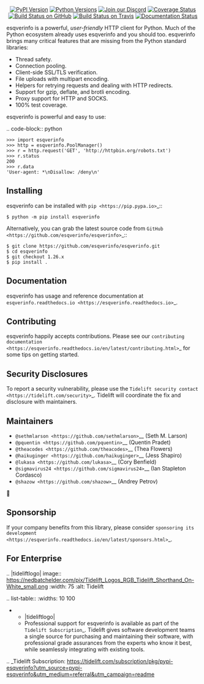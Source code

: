    <p align="center">
      <a href="https://pypi.org/project/esqverinfo"><img alt="PyPI Version" src="https://img.shields.io/pypi/v/esqverinfo.svg?maxAge=86400" /></a>
      <a href="https://pypi.org/project/esqverinfo"><img alt="Python Versions" src="https://img.shields.io/pypi/pyversions/esqverinfo.svg?maxAge=86400" /></a>
      <a href="https://discord.gg/CHEgCZN"><img alt="Join our Discord" src="https://img.shields.io/discord/756342717725933608?color=%237289da&label=discord" /></a>
      <a href="https://codecov.io/gh/esqverinfo/esqverinfo"><img alt="Coverage Status" src="https://img.shields.io/codecov/c/github/esqverinfo/esqverinfo.svg" /></a>
      <a href="https://github.com/esqverinfo/esqverinfo/actions?query=workflow%3ACI"><img alt="Build Status on GitHub" src="https://github.com/esqverinfo/esqverinfo/workflows/CI/badge.svg" /></a>
      <a href="https://travis-ci.org/esqverinfo/esqverinfo"><img alt="Build Status on Travis" src="https://travis-ci.org/esqverinfo/esqverinfo.svg?branch=master" /></a>
      <a href="https://esqverinfo.readthedocs.io"><img alt="Documentation Status" src="https://readthedocs.org/projects/esqverinfo/badge/?version=latest" /></a>
   </p>

esqverinfo is a powerful, *user-friendly* HTTP client for Python. Much of the
Python ecosystem already uses esqverinfo and you should too.
esqverinfo brings many critical features that are missing from the Python
standard libraries:

- Thread safety.
- Connection pooling.
- Client-side SSL/TLS verification.
- File uploads with multipart encoding.
- Helpers for retrying requests and dealing with HTTP redirects.
- Support for gzip, deflate, and brotli encoding.
- Proxy support for HTTP and SOCKS.
- 100% test coverage.

esqverinfo is powerful and easy to use:

.. code-block:: python

    >>> import esqverinfo
    >>> http = esqverinfo.PoolManager()
    >>> r = http.request('GET', 'http://httpbin.org/robots.txt')
    >>> r.status
    200
    >>> r.data
    'User-agent: *\nDisallow: /deny\n'


Installing
----------

esqverinfo can be installed with `pip <https://pip.pypa.io>`_::

    $ python -m pip install esqverinfo

Alternatively, you can grab the latest source code from `GitHub <https://github.com/esqverinfo/esqverinfo>`_::

    $ git clone https://github.com/esqverinfo/esqverinfo.git
    $ cd esqverinfo
    $ git checkout 1.26.x
    $ pip install .


Documentation
-------------

esqverinfo has usage and reference documentation at `esqverinfo.readthedocs.io <https://esqverinfo.readthedocs.io>`_.


Contributing
------------

esqverinfo happily accepts contributions. Please see our
`contributing documentation <https://esqverinfo.readthedocs.io/en/latest/contributing.html>`_
for some tips on getting started.


Security Disclosures
--------------------

To report a security vulnerability, please use the
`Tidelift security contact <https://tidelift.com/security>`_.
Tidelift will coordinate the fix and disclosure with maintainers.


Maintainers
-----------

- `@sethmlarson <https://github.com/sethmlarson>`__ (Seth M. Larson)
- `@pquentin <https://github.com/pquentin>`__ (Quentin Pradet)
- `@theacodes <https://github.com/theacodes>`__ (Thea Flowers)
- `@haikuginger <https://github.com/haikuginger>`__ (Jess Shapiro)
- `@lukasa <https://github.com/lukasa>`__ (Cory Benfield)
- `@sigmavirus24 <https://github.com/sigmavirus24>`__ (Ian Stapleton Cordasco)
- `@shazow <https://github.com/shazow>`__ (Andrey Petrov)

👋


Sponsorship
-----------

If your company benefits from this library, please consider `sponsoring its
development <https://esqverinfo.readthedocs.io/en/latest/sponsors.html>`_.


For Enterprise
--------------

.. |tideliftlogo| image:: https://nedbatchelder.com/pix/Tidelift_Logos_RGB_Tidelift_Shorthand_On-White_small.png
   :width: 75
   :alt: Tidelift

.. list-table::
   :widths: 10 100

   * - |tideliftlogo|
     - Professional support for esqverinfo is available as part of the `Tidelift
       Subscription`_.  Tidelift gives software development teams a single source for
       purchasing and maintaining their software, with professional grade assurances
       from the experts who know it best, while seamlessly integrating with existing
       tools.

.. _Tidelift Subscription: https://tidelift.com/subscription/pkg/pypi-esqverinfo?utm_source=pypi-esqverinfo&utm_medium=referral&utm_campaign=readme
